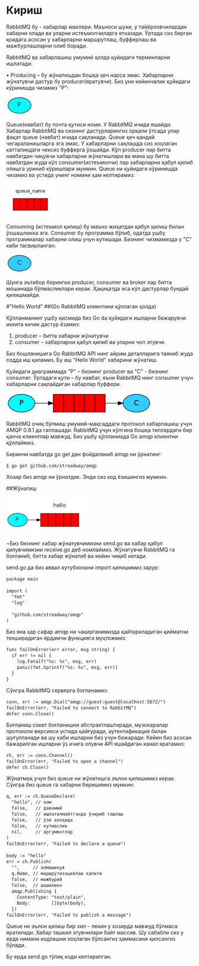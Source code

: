# Кириш
RabbitMQ бу - хабарлар маклери. Маъноси шуки, у тайёрловчилардан хабарни олади ва уларни истеъмолчиларга етказади. Ўртада сиз берган қоидага асосан у хабарларни маршрутлаш, буфферлаш ва мажбурлашларни олиб боради.

RabbitMQ ва хабарлашиш умумий ҳолда қуйидаги терминларни ишлатади.

•	Producing – бу жўнатишдан бошқа ҳеч нарса эмас. Хабарларни жўнатувчи дастур бу producer(яратувчи). Биз уни кейинчалик қуйидаги кўринишда чизамиз "P":

![](1.1.png)

Queue(навбат) бу почта қутиси номи. У RabbitMQ ичида яшайди. Хабарлар RabbitMQ  ва сизнинг дастурларингиз орқали ўтсада улар фақат queue (навбат) ичида сақланади. Queue  ҳеч қандай чегараланишларга эга эмас. У хабарларни сақлашда сиз хоҳлаган катталикдаги чексиз буфферга ўхшайди. Кўп producer лар битта навбатдан чиқувчи хабарларни жўнатишлари ва мана шу битта навбатдан жуда кўп consumer(истеъмолчи) лар хабарларни қабул қилиб олишга уриниб кўришлари мумкин. Queue ни қуйидаги кўринишда чизамиз ва устида унинг номини ҳам келтирамиз:

![](1.2.png)

Consuming (истеъмол қилиш) бу маъно жиҳатдан қабул қилиш билан ўхшашликка эга. Consumer бу программа бўлиб, одатда ушбу программалар хабарни олиш учун кутишади. Бизнинг чизмамизда у "C" каби тасвирланган:


![](1.3.png)

Шунга эътибор берингки producer, consumer ва broker лар битта мошинада бўлмасликлари керак. Ҳақиқатда эса кўп дастурлар бундай қилишмайди.

#"Hello World"
##(Go RabbitMQ клиентини қўллаган ҳолда)

Қўлланманинг ушбу қисмида биз Go da қуйидаги ишларни бажарувчи иккита кичик дастур ёзамиз:

1. producer – битта хабарни жўнатувчи 
2. consumer – хабарларни қабул қилиб ва уларни чоп этувчи.

Биз бошланишига Go RabbitMQ API нинг айрим деталларига таяниб жуда содда иш қиламиз. Бу иш "Hello World" хабарини жўнатиш.

Қуйидаги диаграммада "P" – бизнинг producer ва "C"  - бизнинг consumer. Ўртадаги қути – бу навбат, яъни RabbitMQ  нинг consumer  учун хабарларни сақлайдиган хабарлар буффери.

![Go нинг RabbitMQ клиент кутубхонаси](1.4.png)

RabbitMQ очиқ бўлмиш умумий-мақсаддаги протокол хабарлашиш учун AMQP 0.9.1 да гаплашади. RabbitMQ  учун кўпгина бошқа тиллардаги бир қанча клиентлар мавжуд. Биз ушбу қўлланмада Go amqp клиентни қўллаймиз.

Биринчи навбатда go get дан фойдаланиб amqp ни ўрнатинг:

```
$ go get github.com/streadway/amqp
```
Хозир биз amqp ни ўрнатдик. Энди сиз код ёзишингиз мумкин.

##Жўнатиш

![](1.5.png)

¬Биз бизнинг хабар жўнатувчимизни send.go ва хабар қабул қилувчимизни receive.go деб номлаймиз. Жўнатувчи RabbitMQ га боғланиб, битта хабар жўнатиб ва кейин чиқиб кетади.

send.go да биз аввал кутубхонани import қилишимиз зарур:

```
package main

import (
  "fmt"
  "log"

  "github.com/streadway/amqp"
)
```
Биз яна ҳар сафар amqp ни чақирганимизда қайтариладиган қийматни текширадиган ёрдамчи функцияга муҳтожмиз:
```
func failOnError(err error, msg string) {
  if err != nil {
    log.Fatalf("%s: %s", msg, err)
    panic(fmt.Sprintf("%s: %s", msg, err))
  }
}
```
Сўнгра RabbitMQ серверга боғланамиз:
```
conn, err := amqp.Dial("amqp://guest:guest@localhost:5672/")
failOnError(err, "Failed to connect to RabbitMQ")
defer conn.Close()
```
Боғланиш сокет боғланишни абстрактлаштиради, музокаралар протоколи версияси устида қайғуради, аутентификация билан шуғулланади ва шу каби ишларни биз учун бажаради. Кейин биз асосан бажарилган ишларни ўз ичига олувчи API яшайдиган канал яратамиз:
```
ch, err := conn.Channel()
failOnError(err, "Failed to open a channel")
defer ch.Close()
```
Жўнатмоқ учун биз queue ни жўнатишга эълон қилишимиз керак. Сўнгра биз queue га хабарни беришимиз мумкин:
```
q, err := ch.QueueDeclare(
  "hello", // ном
  false,   // давомий
  false,   // ишлатилмаётганда ўчириб ташлаш
  false,   // ўзи алоҳида
  false,   // кутмаслик
  nil,     // аргументлар
)
failOnError(err, "Failed to declare a queue")

body := "hello"
err = ch.Publish(
  "",     // алмашинув
  q.Name, // маршрутизациялаш калити
  false,  // мажбурий
  false,  // шошилинч
  amqp.Publishing {
    ContentType: "text/plain",
    Body:        []byte(body),
  })
failOnError(err, "Failed to publish a message")
```
Queue ни эълон қилиш бир хил – лекин у хозирда мавжуд бўлмаса яратилади. Хабар ташкил этувчилари байт массив. Шу сабабли сиз у ерда нимани кодлашни хоҳлаган бўлсангиз ҳаммасини қилсангиз бўлади.

Бу ерда send.go тўлиқ коди келтирилган.





